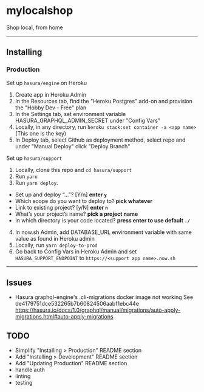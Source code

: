 # mylocalshop

Shop local, from home

---

## Installing

### Production

Set up `hasura/engine` on Heroku

1. Create app in Heroku Admin
2. In the Resources tab, find the "Heroku Postgres" add-on and provision the "Hobby Dev - Free" plan
3. In the Settings tab, set environment variable HASURA_GRAPHQL_ADMIN_SECRET under "Config Vars"
4. Locally, in any directory, run `heroku stack:set container -a <app name>` (This one is the key)
5. In Deploy tab, select Github as deployment method, select repo and under "Manual Deploy" click "Deploy Branch"

Set up `hasura/support`
1. Locally, clone this repo and `cd hasura/support`
2. Run `yarn`
3. Run `yarn deploy`.
  - Set up and deploy “...”? [Y/n] **enter `y`**
  - Which scope do you want to deploy to? **pick whatever**
  - Link to existing project? [y/N] **enter `n`**
  - What’s your project’s name? **pick a project name**
  - In which directory is your code located? **press enter to use default `./`**
4. In now.sh Admin, add DATABASE_URL environment variable with same value as found in Heroku admin
5. Locally, run `yarn deploy-to-prod`
5. Go back to Config Vars in Heroku Admin and set `HASURA_SUPPORT_ENDPOINT` to `https://<support app name>.now.sh`

---

## Issues
- Hasura graphql-engine's .cli-migrations docker image not working See de4179751dce532265b7b60824506aabf1ebc44e
    https://hasura.io/docs/1.0/graphql/manual/migrations/auto-apply-migrations.html#auto-apply-migrations

## TODO
- Simplify "Installing > Production" README section
- Add "Installing > Development" README section
- Add "Updating Production" README section
- handle auth
- linting
- testing
